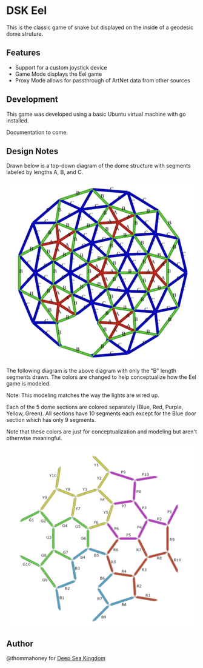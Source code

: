 # DSK Eel

This is the classic game of snake but displayed on the inside of a geodesic dome struture.

## Features

- Support for a custom joystick device
- Game Mode displays the Eel game
- Proxy Mode allows for passthrough of ArtNet data from other sources

## Development

This game was developed using a basic Ubuntu virtual machine with go installed.

Documentation to come.

## Design Notes

Drawn below is a top-down diagram of the dome structure with segments labeled by lengths A, B, and C.

![Dome Diagram](./docs/dome-diagram.png)


The following diagram is the above diagram with only the "B" length segments drawn. The colors are changed to help conceptualize how the Eel game is modeled.

Note: This modeling matches the way the lights are wired up.

Each of the 5 dome sections are colored separately (Blue, Red, Purple, Yellow, Green). All sections have 10 segments each except for the Blue door section which has only 9 segments.

Note that these colors are just for conceptualization and modeling but aren't otherwise meaningful.

![Lights Diagram](./docs/lights-diagram.png)

## Author

@thommahoney for [Deep Sea Kingdom](https://deepseakingdom.com)
